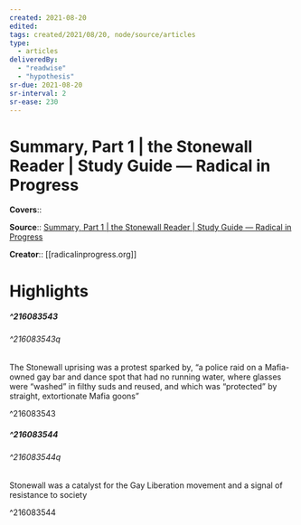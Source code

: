 ```yaml
---
created: 2021-08-20
edited:
tags: created/2021/08/20, node/source/articles
type: 
  - articles
deliveredBy: 
  - "readwise"
  - "hypothesis"
sr-due: 2021-08-20
sr-interval: 2
sr-ease: 230
---
```

# Summary, Part 1 | the Stonewall Reader | Study Guide — Radical in Progress

**Covers**:: 

**Source**:: [Summary, Part 1 | the Stonewall Reader | Study Guide — Radical in Progress](https://www.radicalinprogress.org/nypl-2019-1)

**Creator**:: [[radicalinprogress.org]]

# Highlights
##### ^216083543



###### ^216083543q

The Stonewall uprising was a protest sparked by, “a police raid on a Mafia-owned gay bar and dance spot that had no running water, where glasses were “washed” in filthy suds and reused, and which was “protected” by straight, extortionate Mafia goons” 

^216083543

##### ^216083544



###### ^216083544q

Stonewall was a catalyst for the Gay Liberation movement and a signal of resistance to society 

^216083544

